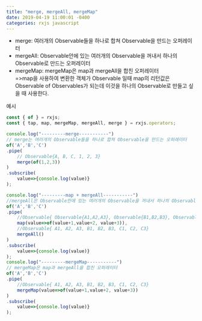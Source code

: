 ```yaml
---
title: "merge, mergeAll, mergeMap"
date: 2019-04-19 11:00:01 -0400
categories: rxjs javascript
---
```


- merge: 여러개의 Observable들을 하나로 합쳐 Observable을 만드는 오퍼레이터
- mergeAll: Observable안에 있는 여러개의 Observable을 꺼내서 하나의 Observable로 만드는 오퍼레이터
- mergeMap: mergeMap은 map과 mergeAll을 합친 오퍼레이터
<br>=>map을 사용하여 변환한 객체가 Observable 일때 map의 리턴값은 Observable of Observables가 되는데 이것을 하나의 Observable로 만들고 싶을 때 사용한다.

예시
```js
const { of } = rxjs;
const { tap, map, mergeMap, mergeAll, merge } = rxjs.operators;

console.log("---------merge-----------")
// merge는 여러개의 Observable들을 하나로 합쳐 Observable을 만드는 오퍼레이터
of('A','B','C')
.pipe(
    // Observable{A, B, C, 1, 2, 3}
    merge(of(1,2,3))
)
.subscribe(
    value=>{console.log(value)}
);

console.log("---------map + mergeAll-----------")
//mergeAll은 Observable안에 있는 여러개의 Observable을 꺼내서 하나의 Observable로 만드는 오퍼레이터
of('A','B','C')
.pipe(
    //Observable{ Observable{A1,A2,A3}, Observable{B1,B2,B3}, Observable{C1,C2,C3}}
    map(value=>of(value+1,value+2, value+3)),
    //Observable{ A1, A2, A3, B1, B2, B3, C1, C2, C3}
    mergeAll()
)
.subscribe(
    value=>{console.log(value)}
);
console.log("---------mergeMap-----------")
// mergeMap은 map과 mergeAll을 합친 오퍼레이터
of('A','B','C')
.pipe(
    //Observable{ A1, A2, A3, B1, B2, B3, C1, C2, C3}
    mergeMap(value=>of(value+1,value+2, value+3))
)
.subscribe(
    value=>{console.log(value)}
);
```